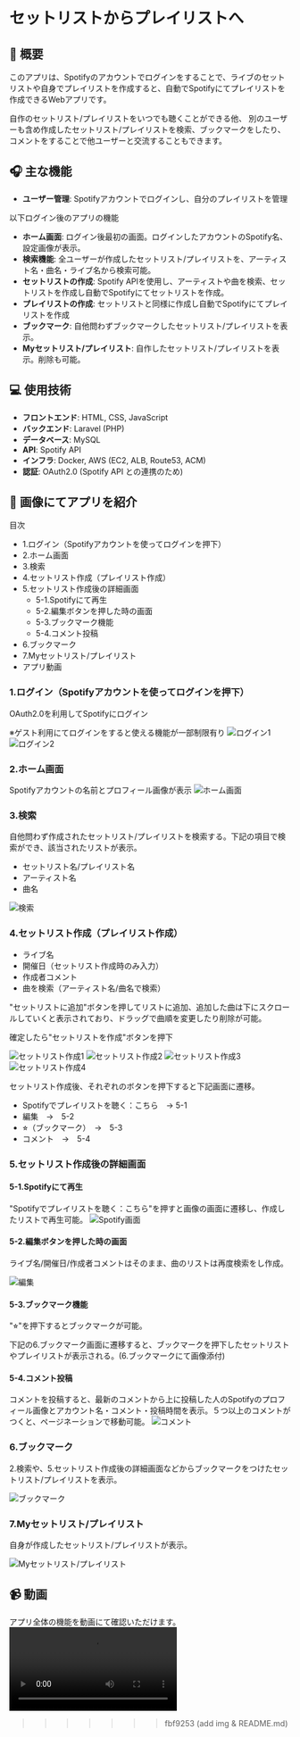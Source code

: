 # セットリストからプレイリストへ

## 📝 概要
このアプリは、Spotifyのアカウントでログインをすることで、ライブのセットリストや自身でプレイリストを作成すると、自動でSpotifyにてプレイリストを作成できるWebアプリです。  

自作のセットリスト/プレイリストをいつでも聴くことができる他、
別のユーザーも含め作成したセットリスト/プレイリストを検索、ブックマークをしたり、コメントをすることで他ユーザーと交流することもできます。
  


## 🎧 主な機能

- **ユーザー管理**: Spotifyアカウントでログインし、自分のプレイリストを管理

以下ログイン後のアプリの機能
- **ホーム画面**: ログイン後最初の画面。ログインしたアカウントのSpotify名、設定画像が表示。
- **検索機能**: 全ユーザーが作成したセットリスト/プレイリストを、アーティスト名・曲名・ライブ名から検索可能。
- **セットリストの作成**: Spotify APIを使用し、アーティストや曲を検索、セットリストを作成し自動でSpotifyにてセットリストを作成。
- **プレイリストの作成**: セットリストと同様に作成し自動でSpotifyにてプレイリストを作成  
- **ブックマーク**: 自他問わずブックマークしたセットリスト/プレイリストを表示。
- **Myセットリスト/プレイリスト**: 自作したセットリスト/プレイリストを表示。削除も可能。



## 💻 使用技術
- **フロントエンド**: HTML, CSS, JavaScript
- **バックエンド**: Laravel (PHP)
- **データベース**: MySQL
- **API**: Spotify API
- **インフラ**: Docker, AWS (EC2, ALB, Route53, ACM)
- **認証**: OAuth2.0 (Spotify API との連携のため)



## 📸 画像にてアプリを紹介
目次
- 1.ログイン（Spotifyアカウントを使ってログインを押下）
- 2.ホーム画面
- 3.検索
- 4.セットリスト作成（プレイリスト作成）
- 5.セットリスト作成後の詳細画面
  - 5-1.Spotifyにて再生
  - 5-2.編集ボタンを押した時の画面
  - 5-3.ブックマーク機能
  - 5-4.コメント投稿
- 6.ブックマーク
- 7.Myセットリスト/プレイリスト
- アプリ動画


### 1.ログイン（Spotifyアカウントを使ってログインを押下）
OAuth2.0を利用してSpotifyにログイン

※ゲスト利用にてログインをすると使える機能が一部制限有り
![ログイン1](img/ログイン画面１.png)
![ログイン2](img/ログイン画面２.png)


### 2.ホーム画面
Spotifyアカウントの名前とプロフィール画像が表示
![ホーム画面](img/ホーム画面.png)


### 3.検索
自他問わず作成されたセットリスト/プレイリストを検索する。下記の項目で検索ができ、該当されたリストが表示。
- セットリスト名/プレイリスト名
- アーティスト名
- 曲名

![検索](img/検索.png)


### 4.セットリスト作成（プレイリスト作成）
- ライブ名
- 開催日（セットリスト作成時のみ入力）
- 作成者コメント
- 曲を検索（アーティスト名/曲名で検索）

"セットリストに追加"ボタンを押してリストに追加、追加した曲は下にスクロールしていくと表示されており、ドラッグで曲順を変更したり削除が可能。

確定したら"セットリストを作成"ボタンを押下

![セットリスト作成1](img/セットリスト作成１.png)
![セットリスト作成2](img/セットリスト作成２.png)
![セットリスト作成3](img/セットリスト作成３.png)
![セットリスト作成4](img/セットリスト作成４.png)

セットリスト作成後、それぞれのボタンを押下すると下記画面に遷移。
- Spotifyでプレイリストを聴く：こちら　→ 5-1
- 編集　→　5-2
- ⭐︎（ブックマーク）　→　5-3
- コメント　→　5-4


### 5.セットリスト作成後の詳細画面

#### 5-1.Spotifyにて再生
"Spotifyでプレイリストを聴く：こちら"を押すと画像の画面に遷移し、作成したリストで再生可能。
![Spotify画面](img/セットリストSpotify画面.png)


#### 5-2.編集ボタンを押した時の画面
ライブ名/開催日/作成者コメントはそのまま、曲のリストは再度検索をし作成。

![編集](img/セットリスト編集.png)


#### 5-3.ブックマーク機能
"⭐︎"を押下するとブックマークが可能。

下記の6.ブックマーク画面に遷移すると、ブックマークを押下したセットリストやプレイリストが表示される。(6.ブックマークにて画像添付)


#### 5-4.コメント投稿
コメントを投稿すると、最新のコメントから上に投稿した人のSpotifyのプロフィール画像とアカウント名・コメント・投稿時間を表示。５つ以上のコメントがつくと、ページネーションで移動可能。
![コメント](img/コメント.png)


### 6.ブックマーク
2.検索や、5.セットリスト作成後の詳細画面などからブックマークをつけたセットリスト/プレイリストを表示。

![ブックマーク](img/ブックマーク.png)


### 7.Myセットリスト/プレイリスト
自身が作成したセットリスト/プレイリストが表示。

![Myセットリスト/プレイリスト](img/セットリスト・プレイリスト一覧.png)



## 📹 動画
アプリ全体の機能を動画にて確認いただけます。
<video src="img/画面収録 .mov" controls="true"></video>
>>>>>>> fbf9253 (add img & README.md)

